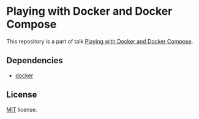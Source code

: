 # Playing with Docker and Docker Compose

This repository is a part of talk [Playing with Docker and Docker Compose](https://speakerdeck.com/joubertredrat/playing-with-docker-and-docker-compose).

## Dependencies

* [docker](https://www.docker.com/)

## License
[MIT](/license) license.